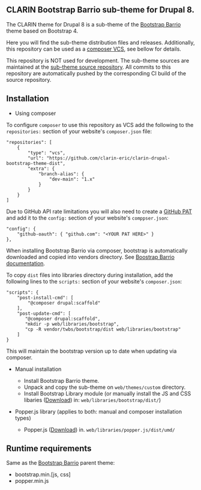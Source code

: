 CLARIN Bootstrap Barrio sub-theme for Drupal 8.
---------------------

The CLARIN theme for Drupal 8 is a sub-theme of the [Bootstrap Barrio](https://www.drupal.org/project/bootstrap_barrio) theme based on Bootstrap 4.

Here you will find the sub-theme distribution files and releases. Additionally, this repository can be used as a [composer VCS](https://getcomposer.org/doc/05-repositories.md#vcs), see bellow for details.

This repository is NOT used for development. The sub-theme sources are maintained at the [sub-theme source repository](https://github.com/clarin-eric/clarin-drupal-bootstrap-theme). All commits to this repository are automatically pushed by the corresponding CI build of the source repository.

Installation
------------

* Using composer

To configure `composer` to use this repository as VCS add the following to the `repositories:` section of your website's `composer.json` file:

```
"repositories": [
    {
        "type": "vcs",
        "url": "https://github.com/clarin-eric/clarin-drupal-bootstrap-theme-dist",
        "extra": {
            "branch-alias": {
                "dev-main": "1.x"
            }
        }
    }
]
```

Due to GitHub API rate limitations you will also need to create a [GitHub PAT](https://docs.github.com/en/github/authenticating-to-github/creating-a-personal-access-token) and add it to the `config:` section of your website's `comppser.json`:
```
"config": {
    "github-oauth": { "github.com": "<YOUR PAT HERE>" }
},
```

When installing Bootstrap Barrio via composer, bootstrap is automatically downloaded and copied into vendors directory. See [Boostrap Barrio documentation](https://www.drupal.org/docs/8/themes/barrio-bootstrap-4-drupal-89-theme/bootstrap-barrio-installation/bootstrap-libraries).

To copy `dist` files into libraries directory during installation, add the following lines to the `scripts:` section of your website's `composer.json`:
```
"scripts": {
    "post-install-cmd": [                                          
        "@composer drupal:scaffold"             
    ],
    "post-update-cmd": [
       "@composer drupal:scaffold",
       "mkdir -p web/libraries/bootstrap",
       "cp -R vendor/twbs/bootstrap/dist web/libraries/bootstrap"
    ]
}
```

This will maintain the bootstrap version up to date when updating via composer.


* Manual installation
  * Install Bootstrap Barrio theme.
  * Unpack and copy the sub-theme on `web/themes/custom` directory.
  * Install Bootstrap Library module (or manually install the JS and CSS libaries ([Download](https://github.com/twbs/bootstrap/releases/download/v4.6.0/bootstrap-4.6.0-dist.zip)) in: `web/libraries/bootstrap/dist/`)

* Popper.js library (applies to both: manual and composer installation types)
  * Popper.js ([Download](https://cdn.jsdelivr.net/npm/popper.js@1.16.0/dist/umd/)) in. `web/libraries/popper.js/dist/umd/`

Runtime requirements
------------

Same as the [Bootstrap Barrio](https://www.drupal.org/project/bootstrap_barrio) parent theme:

* bootstrap.min.[js, css]
* popper.min.js
